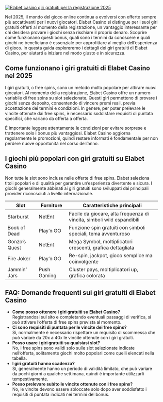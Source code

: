 [![Elabet casino giri gratuiti per la registrazione 2025](https://123-caf.pages.dev/gitsignup.png)](https://vrmoo.ru/Bt82HjjY)

<p>Nel 2025, il mondo del gioco online continua a evolversi con offerte sempre più accattivanti per i nuovi giocatori. Elabet Casino si distingue per i suoi giri gratuiti offerti al momento della registrazione, un vantaggio interessante per chi desidera provare i giochi senza rischiare il proprio denaro. Scoprire come funzionano questi bonus, quali sono i termini da conoscere e quali giochi ne beneficiano è essenziale per approfittare al meglio dell’esperienza di gioco. In questa guida esploreremo i dettagli dei giri gratuiti di Elabet Casino, per aiutarti a iniziare nel modo giusto e in sicurezza.</p>  <h2>Come funzionano i giri gratuiti di Elabet Casino nel 2025</h2> <p>I giri gratuiti, o free spins, sono un metodo molto popolare per attirare nuovi giocatori. Al momento della registrazione, Elabet Casino offre un numero variabile di free spins su slot selezionate. Questi giri permettono di provare i giochi senza deposito, consentendo di vincere premi reali, previa accettazione dei termini e condizioni. In genere, per poter prelevare le vincite ottenute dai free spins, è necessario soddisfare requisiti di puntata specifici, che variano da offerta a offerta.</p> <p>È importante leggere attentamente le condizioni per evitare sorprese e trattenere solo i bonus più vantaggiosi. Elabet Casino aggiorna regolarmente le promozioni, quindi restare informati è fondamentale per non perdere nuove opportunità nel corso dell’anno.</p>  <h2>I giochi più popolari con giri gratuiti su Elabet Casino</h2> <p>Non tutte le slot sono incluse nelle offerte di free spins. Elabet seleziona titoli popolari e di qualità per garantire un’esperienza divertente e sicura. I giochi generalmente abbinati ai giri gratuiti sono sviluppati dai principali provider riconosciuti a livello internazionale.</p>  <table>   <thead>     <tr>       <th>Slot</th>       <th>Fornitore</th>       <th>Caratteristiche principali</th>     </tr>   </thead>   <tbody>     <tr>       <td>Starburst</td>       <td>NetEnt</td>       <td>Facile da giocare, alta frequenza di vincita, simboli wild espandibili</td>     </tr>     <tr>       <td>Book of Dead</td>       <td>Play’n GO</td>       <td>Funzione spin gratuiti con simboli speciali, tema avventuroso</td>     </tr>     <tr>       <td>Gonzo’s Quest</td>       <td>NetEnt</td>       <td>Mega Symbol, moltiplicatori crescenti, grafica dettagliata</td>     </tr>     <tr>       <td>Fire Joker</td>       <td>Play’n GO</td>       <td>Re-spin, jackpot, gioco semplice ma coinvolgente</td>     </tr>     <tr>       <td>Jammin’ Jars</td>       <td>Push Gaming</td>       <td>Cluster pays, moltiplicatori up, grafica colorata</td>     </tr>   </tbody> </table>  <h2>FAQ: Domande frequenti sui giri gratuiti di Elabet Casino</h2> <ul>   <li><strong>Come posso ottenere i giri gratuiti su Elabet Casino?</strong><br>Registrandosi sul sito e completando eventuali passaggi di verifica, si può attivare l’offerta di free spins prevista al momento.</li>   <li><strong>Ci sono requisiti di puntata per le vincite dei free spins?</strong><br>Sì, normalmente è necessario rispettare un requisito di scommessa che può variare da 20x a 40x le vincite ottenute con i giri gratuiti.</li>   <li><strong>Posso usare i giri gratuiti su qualsiasi slot?</strong><br>No, i free spins sono validi solo sulle slot selezionate indicate nell’offerta, solitamente giochi molto popolari come quelli elencati nella tabella.</li>   <li><strong>I giri gratuiti hanno scadenza?</strong><br>Sì, generalmente hanno un periodo di validità limitato, che può variare da pochi giorni a qualche settimana, quindi è importante utilizzarli tempestivamente.</li>   <li><strong>Posso prelevare subito le vincite ottenute con i free spins?</strong><br>No, le vincite devono essere sbloccate solo dopo aver soddisfatto i requisiti di puntata indicati nei termini del bonus.</li> </ul>